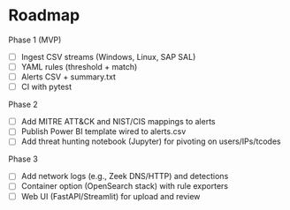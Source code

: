 # Roadmap

Phase 1 (MVP)
- [ ] Ingest CSV streams (Windows, Linux, SAP SAL)
- [ ] YAML rules (threshold + match)
- [ ] Alerts CSV + summary.txt
- [ ] CI with pytest

Phase 2
- [ ] Add MITRE ATT&CK and NIST/CIS mappings to alerts
- [ ] Publish Power BI template wired to alerts.csv
- [ ] Add threat hunting notebook (Jupyter) for pivoting on users/IPs/tcodes

Phase 3
- [ ] Add network logs (e.g., Zeek DNS/HTTP) and detections
- [ ] Container option (OpenSearch stack) with rule exporters
- [ ] Web UI (FastAPI/Streamlit) for upload and review